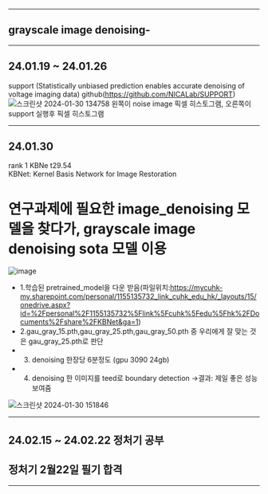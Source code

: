 
---
## grayscale image denoising-
---
##  24.01.19 ~ 24.01.26
support (Statistically unbiased prediction enables accurate denoising of voltage imaging data)
github(https://github.com/NICALab/SUPPORT)
![스크린샷 2024-01-30 134758](https://github.com/Lee-ghwan-ho/denoising/assets/114568122/22911b32-e6dd-4445-8bec-69edb22a9e01)
왼쪽이 noise image 픽셀 히스토그램, 오른쪽이 support 실행후 픽셀 히스토그램

---
## 24.01.30
rank 1	KBNe t29.54		
KBNet: Kernel Basis Network for Image Restoration
# 연구과제에 필요한 image_denoising 모델을 찾다가, grayscale image denoising sota 모델 이용
![image](https://github.com/Lee-ghwan-ho/denoising/assets/114568122/86588dbf-b3a1-463e-a046-7fe28544888f)
- 1.학습된 pretrained_model을 다운 받음(파일위치:https://mycuhk-my.sharepoint.com/personal/1155135732_link_cuhk_edu_hk/_layouts/15/onedrive.aspx?id=%2Fpersonal%2F1155135732%5Flink%5Fcuhk%5Fedu%5Fhk%2FDocuments%2Fshare%2FKBNet&ga=1)
- 2.gau_gray_15.pth,gau_gray_25.pth,gau_gray_50.pth 중 우리에게 잘 맞는 것은 gau_gray_25.pth로 판단 
- 3. denoising 한장당 6분정도 (gpu 3090 24gb)
- 4. denoising 한 이미지를 teed로 boundary detection ->결과: 제일 좋은 성능 보여줌

![스크린샷 2024-01-30 151846](https://github.com/Lee-ghwan-ho/denoising/assets/114568122/b3f3f9bf-be03-4670-98cb-babad8f81d2c)

---

##  24.02.15 ~ 24.02.22 정처기 공부
## 정처기 2월22일 필기 합격

---

